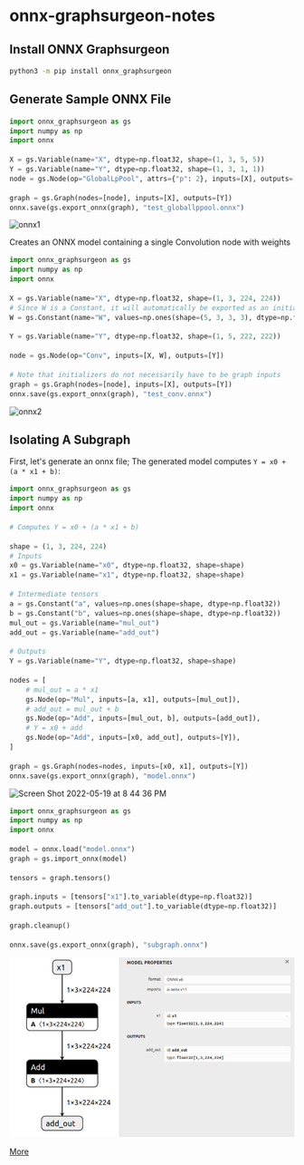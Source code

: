 # onnx-graphsurgeon-notes

## Install ONNX Graphsurgeon

```bash
python3 -m pip install onnx_graphsurgeon
```

## Generate Sample ONNX File

```python
import onnx_graphsurgeon as gs
import numpy as np
import onnx

X = gs.Variable(name="X", dtype=np.float32, shape=(1, 3, 5, 5))
Y = gs.Variable(name="Y", dtype=np.float32, shape=(1, 3, 1, 1))
node = gs.Node(op="GlobalLpPool", attrs={"p": 2}, inputs=[X], outputs=[Y])

graph = gs.Graph(nodes=[node], inputs=[X], outputs=[Y])
onnx.save(gs.export_onnx(graph), "test_globallppool.onnx")
```
![onnx1](https://user-images.githubusercontent.com/19248035/169281948-38654a30-11ce-47a3-be6d-4112f3cd1c09.png)

Creates an ONNX model containing a single Convolution node with weights

```python
import onnx_graphsurgeon as gs
import numpy as np
import onnx

X = gs.Variable(name="X", dtype=np.float32, shape=(1, 3, 224, 224))
# Since W is a Constant, it will automatically be exported as an initializer
W = gs.Constant(name="W", values=np.ones(shape=(5, 3, 3, 3), dtype=np.float32))

Y = gs.Variable(name="Y", dtype=np.float32, shape=(1, 5, 222, 222))

node = gs.Node(op="Conv", inputs=[X, W], outputs=[Y])

# Note that initializers do not necessarily have to be graph inputs
graph = gs.Graph(nodes=[node], inputs=[X], outputs=[Y])
onnx.save(gs.export_onnx(graph), "test_conv.onnx")

```

![onnx2](https://user-images.githubusercontent.com/19248035/169283872-4cd30ffd-7f91-4e08-b860-54f950521fc2.png)

## Isolating A Subgraph

First, let's generate an onnx file; The generated model computes `Y = x0 + (a * x1 + b)`:
```python
import onnx_graphsurgeon as gs
import numpy as np
import onnx

# Computes Y = x0 + (a * x1 + b)

shape = (1, 3, 224, 224)
# Inputs
x0 = gs.Variable(name="x0", dtype=np.float32, shape=shape)
x1 = gs.Variable(name="x1", dtype=np.float32, shape=shape)

# Intermediate tensors
a = gs.Constant("a", values=np.ones(shape=shape, dtype=np.float32))
b = gs.Constant("b", values=np.ones(shape=shape, dtype=np.float32))
mul_out = gs.Variable(name="mul_out")
add_out = gs.Variable(name="add_out")

# Outputs
Y = gs.Variable(name="Y", dtype=np.float32, shape=shape)

nodes = [
    # mul_out = a * x1
    gs.Node(op="Mul", inputs=[a, x1], outputs=[mul_out]),
    # add_out = mul_out + b
    gs.Node(op="Add", inputs=[mul_out, b], outputs=[add_out]),
    # Y = x0 + add
    gs.Node(op="Add", inputs=[x0, add_out], outputs=[Y]),
]

graph = gs.Graph(nodes=nodes, inputs=[x0, x1], outputs=[Y])
onnx.save(gs.export_onnx(graph), "model.onnx")
```
![Screen Shot 2022-05-19 at 8 44 36 PM](https://user-images.githubusercontent.com/19248035/169285760-4756877e-db5c-4f24-974b-788c611cc3ef.png)

```python
import onnx_graphsurgeon as gs
import numpy as np
import onnx

model = onnx.load("model.onnx")
graph = gs.import_onnx(model)

tensors = graph.tensors()

graph.inputs = [tensors["x1"].to_variable(dtype=np.float32)]
graph.outputs = [tensors["add_out"].to_variable(dtype=np.float32)]

graph.cleanup()

onnx.save(gs.export_onnx(graph), "subgraph.onnx")
```

![subgraph](https://github.com/NVIDIA/TensorRT/raw/main/tools/onnx-graphsurgeon/examples/resources/03_subgraph.onnx.png)

[More](https://github.com/NVIDIA/TensorRT/tree/main/tools/onnx-graphsurgeon/examples/04_modifying_a_model)
